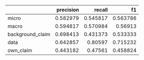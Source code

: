 |                  |   precision |   recall |       f1 |
|:-----------------|------------:|---------:|---------:|
| micro            |    0.582979 | 0.545817 | 0.563786 |
| macro            |    0.594817 | 0.570984 | 0.56913  |
| background_claim |    0.698413 | 0.431373 | 0.533333 |
| data             |    0.642857 | 0.80597  | 0.715232 |
| own_claim        |    0.443182 | 0.47561  | 0.458824 |